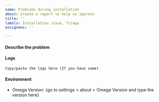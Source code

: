```yaml
---
name: Problems during installation
about: Create a report to help us improve
title: ''
labels: Installation issue, Triage
assignees: ''

---
```


#### Describe the problem


#### Logs
```
Copy/paste the logs here (If you have some)
```

#### Environment
 - Omega Version: {go to settings > about > Omega Version and type the version here}
